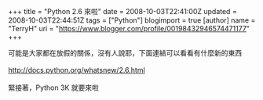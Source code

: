 +++
title = "Python 2.6 來啦"
date = 2008-10-03T22:41:00Z
updated = 2008-10-03T22:44:51Z
tags = ["Python"]
blogimport = true 
[author]
	name = "TerryH"
	uri = "https://www.blogger.com/profile/00198432946574471177"
+++

可能是大家都在放假的關係，沒有人說耶，下面連結可以看看有什麼新的東西<br /><br /><a href="http://docs.python.org/whatsnew/2.6.html">http://docs.python.org/whatsnew/2.6.html</a><br /><br />緊接著，Python 3K 就要來啦
